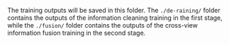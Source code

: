 The training outputs will be saved in this folder. The ``./de-raining/`` folder contains the outputs of the information cleaning training in the first stage, while the ``./fusion/`` folder contains the outputs of the  cross-view information fusion training in the second stage.
